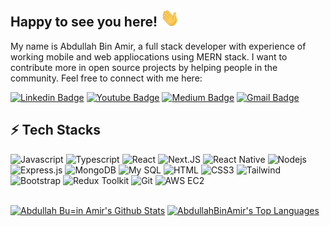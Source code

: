 ## Happy to see you here! <img src="https://raw.githubusercontent.com/AbdullahBinAmir/AbdullahBinAmir/master/wave.gif" width="30">

My name is Abdullah Bin Amir, a full stack developer with experience of working mobile and web appliocations using MERN stack. I want to contribute more in open source projects by helping people in the community. Feel free to connect with me here:

[![Linkedin Badge](https://img.shields.io/badge/-AbdullahBinAmir-blue?style=flat-square&logo=Linkedin&logoColor=white&link=https://www.linkedin.com/in/abdullah-bin-amir-085182197/)](https://www.linkedin.com/in/abdullah-bin-amir-085182197/)
[![Youtube Badge](https://img.shields.io/badge/-AbdullahBinAmir-darkred?style=flat-square&logo=youtube&logoColor=white&link=https://www.youtube.com/c/)](https://www.youtube.com/c/)
[![Medium Badge](https://img.shields.io/badge/-@Abdullah-03a57a?style=flat-square&labelColor=000000&logo=Medium&link=https://medium.com//)](https://medium.com/)
[![Gmail Badge](https://img.shields.io/badge/-rajaabdullah678901@gmail.com-c14438?style=flat-square&logo=Gmail&logoColor=white&link=mailto:rajaabdullah678901@gmail.com)](mailto:rajaabdullah678901@gmail.com)

## ⚡ Tech Stacks

![Javascript](https://img.shields.io/badge/Javascript-F0DB4F?style=for-the-badge&labelColor=black&logo=javascript&logoColor=F0DB4F)
![Typescript](https://img.shields.io/badge/Typescript-007acc?style=for-the-badge&labelColor=black&logo=typescript&logoColor=007acc)
![React](https://img.shields.io/badge/-React-61DBFB?style=for-the-badge&labelColor=black&logo=react&logoColor=61DBFB)
![Next.JS](https://img.shields.io/badge/-Next.js-000000?style=for-the-badge&labelColor=white&logo=next.js&logoColor=000000)
![React Native](https://img.shields.io/badge/React_Native-20232A?style=for-the-badge&logo=react&logoColor=61DAFB)
![Nodejs](https://img.shields.io/badge/Nodejs-3C873A?style=for-the-badge&labelColor=black&logo=node.js&logoColor=3C873A)
![Express.js](https://img.shields.io/badge/Express.js-000000?style=for-the-badge&logo=express&logoColor=white)
![MongoDB](https://img.shields.io/badge/MongoDB-4EA94B?style=for-the-badge&logo=mongodb&logoColor=white)
![My SQL](https://img.shields.io/badge/MYSQL-blue?style=for-the-badge&logo=mysql&logoColor=white)
![HTML](https://img.shields.io/badge/HTML5-E34F26?style=for-the-badge&logo=html5&logoColor=white)
![CSS3](https://img.shields.io/badge/CSS3-1572B6?style=for-the-badge&logo=css3&logoColor=white)
![Tailwind](https://img.shields.io/badge/Tailwind_CSS-092749?style=for-the-badge&logo=tailwindcss&logoColor=06B6D4&labelColor=000000)
![Bootstrap](https://img.shields.io/badge/Bootstrap-563D7C?style=for-the-badge&logo=bootstrap&logoColor=white)
![Redux Toolkit](https://img.shields.io/badge/Redux-593D88?style=for-the-badge&logo=redux&logoColor=white)
![Git](https://img.shields.io/badge/Git-F05032?style=for-the-badge&logo=git&logoColor=white)
![AWS EC2](https://img.shields.io/badge/-AWS%20EC2-FF9900?style=for-the-badge&labelColor=232F3E&logo=amazon-aws&logoColor=FF9900)

<br/>

<a> 
    <a href="https://github.com/AbdullahBinAmir"><img alt="Abdullah Bu=in Amir's Github Stats" src="https://denvercoder1-github-readme-stats.vercel.app/api?username=AbdullahBinAmir&show_icons=true&count_private=true&theme=react&border_color=7F3FBF&bg_color=0D1117&title_color=F85D7F&icon_color=F8D866" height="192px" width="49.5%"/></a>
  <a href="https://github.com/AbdullahBinAmir"><img alt="AbdullahBinAmir's Top Languages" src="https://denvercoder1-github-readme-stats.vercel.app/api/top-langs/?username=AbdullahBinAmir&langs_count=8&layout=compact&theme=react&border_color=7F3FBF&bg_color=0D1117&title_color=F85D7F&icon_color=F8D866" height="192px" width="49.5%"/></a>
  <br/>
</a>

<!---
AbdullahBinAmir/AbdullahBinAmir is a ✨ special ✨ repository because its `README.md` (this file) appears on your GitHub profile.
You can click the Preview link to take a look at your changes.
--->

